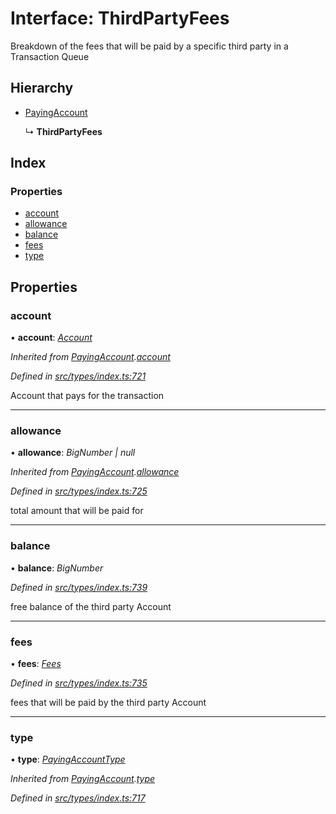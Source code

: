 # Interface: ThirdPartyFees

Breakdown of the fees that will be paid by a specific third party in a Transaction Queue

## Hierarchy

* [PayingAccount](payingaccount.md)

  ↳ **ThirdPartyFees**

## Index

### Properties

* [account](thirdpartyfees.md#account)
* [allowance](thirdpartyfees.md#allowance)
* [balance](thirdpartyfees.md#balance)
* [fees](thirdpartyfees.md#fees)
* [type](thirdpartyfees.md#type)

## Properties

###  account

• **account**: *[Account](../classes/account.md)*

*Inherited from [PayingAccount](payingaccount.md).[account](payingaccount.md#account)*

*Defined in [src/types/index.ts:721](https://github.com/PolymeshAssociation/polymesh-sdk/blob/46845947/src/types/index.ts#L721)*

Account that pays for the transaction

___

###  allowance

• **allowance**: *BigNumber | null*

*Inherited from [PayingAccount](payingaccount.md).[allowance](payingaccount.md#allowance)*

*Defined in [src/types/index.ts:725](https://github.com/PolymeshAssociation/polymesh-sdk/blob/46845947/src/types/index.ts#L725)*

total amount that will be paid for

___

###  balance

• **balance**: *BigNumber*

*Defined in [src/types/index.ts:739](https://github.com/PolymeshAssociation/polymesh-sdk/blob/46845947/src/types/index.ts#L739)*

free balance of the third party Account

___

###  fees

• **fees**: *[Fees](fees.md)*

*Defined in [src/types/index.ts:735](https://github.com/PolymeshAssociation/polymesh-sdk/blob/46845947/src/types/index.ts#L735)*

fees that will be paid by the third party Account

___

###  type

• **type**: *[PayingAccountType](../enums/payingaccounttype.md)*

*Inherited from [PayingAccount](payingaccount.md).[type](payingaccount.md#type)*

*Defined in [src/types/index.ts:717](https://github.com/PolymeshAssociation/polymesh-sdk/blob/46845947/src/types/index.ts#L717)*
